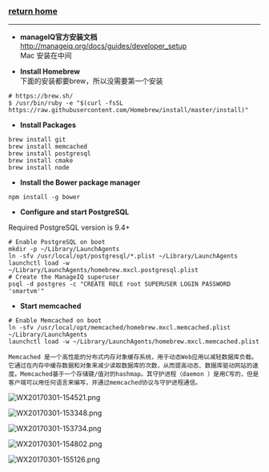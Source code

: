 ###  [**return home**](https://bitbucket.org/yulilong/my_wiki/wiki/Home)     
-----

* **manageIQ官方安装文档**    
http://manageiq.org/docs/guides/developer_setup    
Mac 安装在中间

* **Install Homebrew**    
下面的安装都要brew，所以没需要第一个安装
```
# https://brew.sh/
$ /usr/bin/ruby -e "$(curl -fsSL https://raw.githubusercontent.com/Homebrew/install/master/install)"
```   

* **Install Packages**     

```
brew install git
brew install memcached
brew install postgresql
brew install cmake
brew install node
```   

* **Install the Bower package manager**     

```
npm install -g bower
```

* **Configure and start PostgreSQL**    

Required PostgreSQL version is 9.4+     
```
# Enable PostgreSQL on boot
mkdir -p ~/Library/LaunchAgents
ln -sfv /usr/local/opt/postgresql/*.plist ~/Library/LaunchAgents
launchctl load -w ~/Library/LaunchAgents/homebrew.mxcl.postgresql.plist
# Create the ManageIQ superuser
psql -d postgres -c "CREATE ROLE root SUPERUSER LOGIN PASSWORD 'smartvm'"
```    

* **Start memcached**    

```
# Enable Memcached on boot
ln -sfv /usr/local/opt/memcached/homebrew.mxcl.memcached.plist ~/Library/LaunchAgents
launchctl load -w ~/Library/LaunchAgents/homebrew.mxcl.memcached.plist
```
```
Memcached 是一个高性能的分布式内存对象缓存系统，用于动态Web应用以减轻数据库负载。它通过在内存中缓存数据和对象来减少读取数据库的次数，从而提高动态、数据库驱动网站的速度。Memcached基于一个存储键/值对的hashmap。其守护进程（daemon ）是用C写的，但是客户端可以用任何语言来编写，并通过memcached协议与守护进程通信。
```

![WX20170301-154521.png](https://bitbucket.org/repo/oE6yEX/images/2025153199-WX20170301-154521.png)
     
  
![WX20170301-153348.png](https://bitbucket.org/repo/oE6yEX/images/3408132826-WX20170301-153348.png)      

![WX20170301-153734.png](https://bitbucket.org/repo/oE6yEX/images/755488350-WX20170301-153734.png)    

![WX20170301-154802.png](https://bitbucket.org/repo/oE6yEX/images/2730176671-WX20170301-154802.png)     

![WX20170301-155126.png](https://bitbucket.org/repo/oE6yEX/images/1236129641-WX20170301-155126.png)